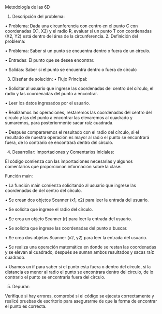 Metodología de las 6D
1. Descripción del problema:

•	Problema: Dada una circunferencia con centro en el punto C con coordenadas (X1, X2) y el radio R, evaluar si un punto T con coordenadas (X2, Y2) está dentro del área de la circunferencia.
2. Definición del problema:

•	Problema: Saber si un punto se encuentra dentro o fuera de un circulo.

•	Entradas: El punto que se desea encontrar.

•	Salidas: Saber si el punto se encuentra dentro o fuera de circulo 


3. Diseñar de solución:
•	Flujo Principal:

•	Solicitar al usuario que ingrese las coordenadas del centro del círculo, el radio y las coordenadas del punto a encontrar. 

•	Leer los datos ingresados por el usuario.

•	Realizamos las operaciones, restaremos las coordenadas del centro del circulo y las del punto a encontrar las elevaremos al cuadrado y sumaremos, para posteriormente sacar raíz cuadrada.

•	Después compararemos el resultado con el radio del círculo, si el resultado de nuestra operación es mayor al radio el punto se encontrará fuera, de lo contrario se encontrará dentro del círculo.


4. Desarrollar:
Importaciones y Comentarios Iniciales:
 
El código comienza con las importaciones necesarias y algunos comentarios que proporcionan información sobre la clase.

Función main:
 
•	La función main comienza solicitando al usuario que ingrese las coordenadas de del centro del círculo. 

•	Se crean dos objetos Scanner (x1, x2) para leer la entrada del usuario. 

•	Se solicita que ingrese el radio del círculo.

•	Se crea un objeto Scanner (r) para leer la entrada del usuario. 

•	Se solicita que ingrese las coordenadas del punto a buscar.

•	Se crea dos objetos Scanner (x2, y2) para leer la entrada del usuario.

•	Se realiza una operación matemática en donde se restan las coordenadas y se elevan al cuadrado, después se suman ambos resultados y sacas raíz cuadrado.

•	Usamos un if para saber si el punto esta fuera o dentro del círculo, si la distancia es menor al radio el punto se encontrara dentro del círculo, de lo contrario el punto se encontraría fuera del círculo.


5. Depurar:

 Verifiqué si hay errores, comprobé si el código se ejecuta correctamente y realicé pruebas de escritorio para asegurarme de que la forma de encontrar el punto es correcta.

